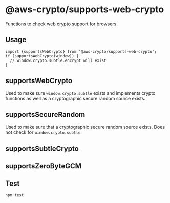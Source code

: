 # @aws-crypto/supports-web-crypto
Functions to check web crypto support for browsers.
## Usage
```
import {supportsWebCrypto} from '@aws-crypto/supports-web-crypto';
if (supportsWebCrypto(window)) {
  // window.crypto.subtle.encrypt will exist
}
```
## supportsWebCrypto
Used to make sure `window.crypto.subtle` exists and implements crypto functions
as well as a cryptographic secure random source exists.
## supportsSecureRandom
Used to make sure that a cryptographic secure random source exists.
Does not check for `window.crypto.subtle`.
## supportsSubtleCrypto
## supportsZeroByteGCM
## Test
`npm test`
